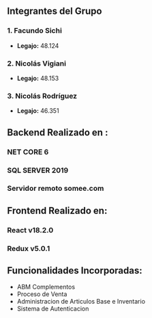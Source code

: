 ## Integrantes del Grupo

### 1. Facundo Sichi
- **Legajo:** 48.124

### 2. Nicolás Vigiani
- **Legajo:** 48.153

### 3. Nicolás Rodríguez
- **Legajo:** 46.351


## Backend Realizado en : 

### NET CORE 6 
### SQL SERVER 2019 
### Servidor remoto somee.com

## Frontend Realizado en: 

### React v18.2.0 
### Redux v5.0.1

## Funcionalidades Incorporadas:

* ABM Complementos
* Proceso de Venta
* Administracion de Articulos Base e Inventario
* Sistema de Autenticacion

